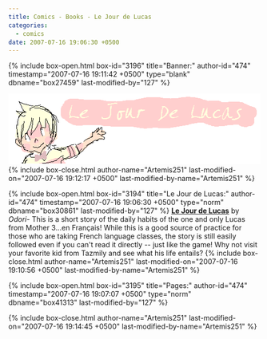 ```yaml
---
title: Comics - Books - Le Jour de Lucas
categories:
  - comics
date: 2007-07-16 19:06:30 +0500
---
```

{% include box-open.html box-id="3196" title="Banner:" author-id="474" timestamp="2007-07-16 19:11:42 +0500" type="blank" dbname="box27459" last-modified-by="127" %}
<center><img src="/comics/books/jourlucas/jourlucasbanner.png" border="0" /></center>
{% include box-close.html author-name="Artemis251" last-modified-on="2007-07-16 19:12:17 +0500" last-modified-by-name="Artemis251" %}

{% include box-open.html box-id="3194" title="Le Jour de Lucas:" author-id="474" timestamp="2007-07-16 19:06:30 +0500" type="norm" dbname="box30861" last-modified-by="127" %}
<b><u>Le Jour de Lucas</u></b> by <i>Odori</i>-  This is a short story of the daily habits of the one and only Lucas from Mother 3...en Français!  While this is a good source of practice for those who are taking French language classes, the story is still easily followed even if you can't read it directly -- just like the game!  Why not visit your favorite kid from Tazmily and see what his life entails?
{% include box-close.html author-name="Artemis251" last-modified-on="2007-07-16 19:10:56 +0500" last-modified-by-name="Artemis251" %}

{% include box-open.html box-id="3195" title="Pages:" author-id="474" timestamp="2007-07-16 19:07:07 +0500" type="norm" dbname="box41313" last-modified-by="127" %}
<center><navigator search="`Content` LIKE 'jourlucas%'" display="no" quantity="24" section="description" /><displaytor mode="twocolumnlist" /></center>
{% include box-close.html author-name="Artemis251" last-modified-on="2007-07-16 19:14:45 +0500" last-modified-by-name="Artemis251" %}
